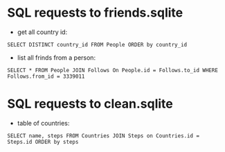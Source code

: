 # SQL requests to friends.sqlite
* get all country id:
```
SELECT DISTINCT country_id FROM People ORDER by country_id

```
* list all frinds from a person:
```
SELECT * FROM People JOIN Follows On People.id = Follows.to_id WHERE Follows.from_id = 3339011 
```

# SQL requests to clean.sqlite
* table of countries:
```
SELECT name, steps FROM Countries JOIN Steps on Countries.id = Steps.id ORDER by steps
```